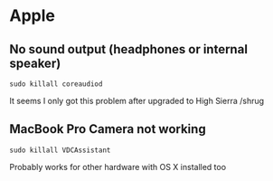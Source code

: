 # Apple
## No sound output (headphones or internal speaker)

   `sudo killall coreaudiod`

   It seems I only got this problem after upgraded to High Sierra /shrug

## MacBook Pro Camera not working

   `sudo killall VDCAssistant`

   Probably works for other hardware with OS X installed too
